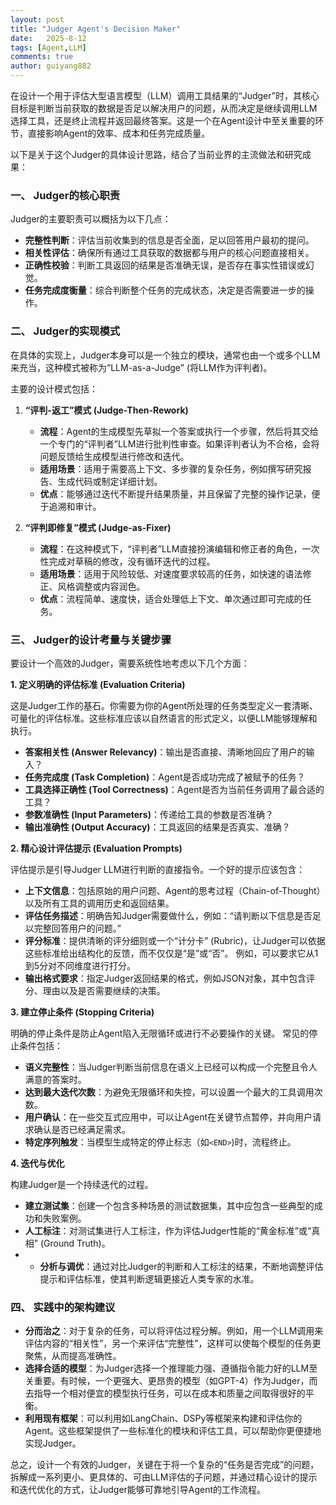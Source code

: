 ```yaml
---
layout: post
title: "Judger Agent's Decision Maker"
date:   2025-8-12
tags: [Agent,LLM]
comments: true
author: guiyang882
---
```


<!-- more -->

在设计一个用于评估大型语言模型（LLM）调用工具结果的“Judger”时，其核心目标是判断当前获取的数据是否足以解决用户的问题，从而决定是继续调用LLM选择工具，还是终止流程并返回最终答案。这是一个在Agent设计中至关重要的环节，直接影响Agent的效率、成本和任务完成质量。

以下是关于这个Judger的具体设计思路，结合了当前业界的主流做法和研究成果：

### 一、 Judger的核心职责

Judger的主要职责可以概括为以下几点：

*   **完整性判断**：评估当前收集到的信息是否全面，足以回答用户最初的提问。
*   **相关性评估**：确保所有通过工具获取的数据都与用户的核心问题直接相关。
*   **正确性校验**：判断工具返回的结果是否准确无误，是否存在事实性错误或幻觉。
*   **任务完成度衡量**：综合判断整个任务的完成状态，决定是否需要进一步的操作。

### 二、 Judger的实现模式

在具体的实现上，Judger本身可以是一个独立的模块，通常也由一个或多个LLM来充当，这种模式被称为“LLM-as-a-Judge” (将LLM作为评判者)。

主要的设计模式包括：

1.  **“评判-返工”模式 (Judge-Then-Rework)**
    *   **流程**：Agent的生成模型先草拟一个答案或执行一个步骤，然后将其交给一个专门的“评判者”LLM进行批判性审查。如果评判者认为不合格，会将问题反馈给生成模型进行修改和迭代。
    *   **适用场景**：适用于需要高上下文、多步骤的复杂任务，例如撰写研究报告、生成代码或制定详细计划。
    *   **优点**：能够通过迭代不断提升结果质量，并且保留了完整的操作记录，便于追溯和审计。

2.  **“评判即修复”模式 (Judge-as-Fixer)**
    *   **流程**：在这种模式下，“评判者”LLM直接扮演编辑和修正者的角色，一次性完成对草稿的修改，没有循环迭代的过程。
    *   **适用场景**：适用于风险较低、对速度要求较高的任务，如快速的语法修正、风格调整或内容润色。
    *   **优点**：流程简单、速度快，适合处理低上下文、单次通过即可完成的任务。

### 三、 Judger的设计考量与关键步骤

要设计一个高效的Judger，需要系统性地考虑以下几个方面：

**1. 定义明确的评估标准 (Evaluation Criteria)**

这是Judger工作的基石。你需要为你的Agent所处理的任务类型定义一套清晰、可量化的评估标准。这些标准应该以自然语言的形式定义，以便LLM能够理解和执行。

*   **答案相关性 (Answer Relevancy)**：输出是否直接、清晰地回应了用户的输入？
*   **任务完成度 (Task Completion)**：Agent是否成功完成了被赋予的任务？
*   **工具选择正确性 (Tool Correctness)**：Agent是否为当前任务调用了最合适的工具？
*   **参数准确性 (Input Parameters)**：传递给工具的参数是否准确？
*   **输出准确性 (Output Accuracy)**：工具返回的结果是否真实、准确？

**2. 精心设计评估提示 (Evaluation Prompts)**

评估提示是引导Judger LLM进行判断的直接指令。一个好的提示应该包含：

*   **上下文信息**：包括原始的用户问题、Agent的思考过程（Chain-of-Thought）以及所有工具的调用历史和返回结果。
*   **评估任务描述**：明确告知Judger需要做什么，例如：“请判断以下信息是否足以完整回答用户的问题。”
*   **评分标准**：提供清晰的评分细则或一个“计分卡” (Rubric)，让Judger可以依据这些标准给出结构化的反馈，而不仅仅是“是”或“否”。 例如，可以要求它从1到5分对不同维度进行打分。
*   **输出格式要求**：指定Judger返回结果的格式，例如JSON对象，其中包含评分、理由以及是否需要继续的决策。

**3. 建立停止条件 (Stopping Criteria)**

明确的停止条件是防止Agent陷入无限循环或进行不必要操作的关键。 常见的停止条件包括：

*   **语义完整性**：当Judger判断当前信息在语义上已经可以构成一个完整且令人满意的答案时。
*   **达到最大迭代次数**：为避免无限循环和失控，可以设置一个最大的工具调用次数。
*   **用户确认**：在一些交互式应用中，可以让Agent在关键节点暂停，并向用户请求确认是否已经满足需求。
*   **特定序列触发**：当模型生成特定的停止标志（如`<END>`)时，流程终止。

**4. 迭代与优化**

构建Judger是一个持续迭代的过程。

*   **建立测试集**：创建一个包含多种场景的测试数据集，其中应包含一些典型的成功和失败案例。
*   **人工标注**：对测试集进行人工标注，作为评估Judger性能的“黄金标准”或“真相” (Ground Truth)。
*   - **分析与调优**：通过对比Judger的判断和人工标注的结果，不断地调整评估提示和评估标准，使其判断逻辑更接近人类专家的水准。

### 四、 实践中的架构建议

*   **分而治之**：对于复杂的任务，可以将评估过程分解。例如，用一个LLM调用来评估内容的“相关性”，另一个来评估“完整性”，这样可以使每个模型的任务更聚焦，从而提高准确性。
*   **选择合适的模型**：为Judger选择一个推理能力强、遵循指令能力好的LLM至关重要。有时候，一个更强大、更昂贵的模型（如GPT-4）作为Judger，而去指导一个相对便宜的模型执行任务，可以在成本和质量之间取得很好的平衡。
*   **利用现有框架**：可以利用如LangChain、DSPy等框架来构建和评估你的Agent。这些框架提供了一些标准化的模块和评估工具，可以帮助你更便捷地实现Judger。

总之，设计一个有效的Judger，关键在于将一个复杂的“任务是否完成”的问题，拆解成一系列更小、更具体的、可由LLM评估的子问题，并通过精心设计的提示和迭代优化的方式，让Judger能够可靠地引导Agent的工作流程。
